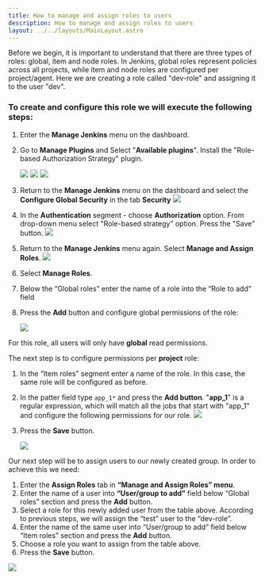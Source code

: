 ```yaml
---
title: How to manage and assign roles to users
description: How to manage and assign roles to users
layout: ../../layouts/MainLayout.astro
---
```


Before we begin, it is important to understand that there are three types of roles: global, item and node roles. In Jenkins, global roles represent policies across all projects, while item and node roles are configured per project/agent. Here we are creating a role called "dev-role" and assigning it to the user "dev".

### To create and configure this role we will execute the following steps:

1. Enter the **Manage Jenkins** menu on the dashboard.
2. Go to **Manage Plugins** and Select "**Available plugins**". Install the "Role-based Authorization Strategy" plugin.

   ![](/img/jenkins/assign-roles-to-users/1.png)
   ![](/img/jenkins/assign-roles-to-users/2.png)
   ![](/img/jenkins/assign-roles-to-users/3.png)

3. Return to the **Manage Jenkins** menu on the dashboard and select the **Configure Global Security** in the tab **Security**
   ![](/img/jenkins/assign-roles-to-users/4.png)
4. In the **Authentication** segment - choose **Authorization** option. From drop-down menu select
   "Role-based strategy" option. Press the "Save" button.
   ![](/img/jenkins/assign-roles-to-users/5.png)
5. Return to the **Manage Jenkins** menu again. Select **Manage and Assign Roles**.
   ![](/img/jenkins/assign-roles-to-users/6.png)
6. Select **Manage Roles**.
7. Below the “Global roles” enter the name of a role into the “Role to add” field
8. Press the **Add** button and configure global permissions of the role:

   ![](/img/jenkins/assign-roles-to-users/7.png)

For this role, all users will only have **global** read permissions.

The next step is to configure permissions per **project** role:

1. In the “Item roles” segment enter a name of the role. In this case, the same role will be configured as before.
2. In the patter field type `app_1*` and press the **Add button**. "**app_1**" is a regular expression, which will match all the jobs that start with "app_1" and configure the following permissions for our role.
   ![](/img/jenkins/assign-roles-to-users/8.png)
3. Press the **Save** button.

   ![](/img/jenkins/assign-roles-to-users/image4.png)

Our next step will be to assign users to our newly created group.
In order to achieve this we need:

1. Enter the **Assign Roles** tab in **“Manage and Assign Roles” menu**.
2. Enter the name of a user into **“User/group to add”** field below “Global roles” section and press the **Add** button.
3. Select a role for this newly added user from the table above. According to previous steps, we will assign the “test” user to the “dev-role”.
4. Enter the name of the same user into “User/group to add” field below “Item roles” section and press the **Add** button.
5. Choose a role you want to assign from the table above.
6. Press the **Save** button.

![](/img/jenkins/assign-roles-to-users/10.png)
